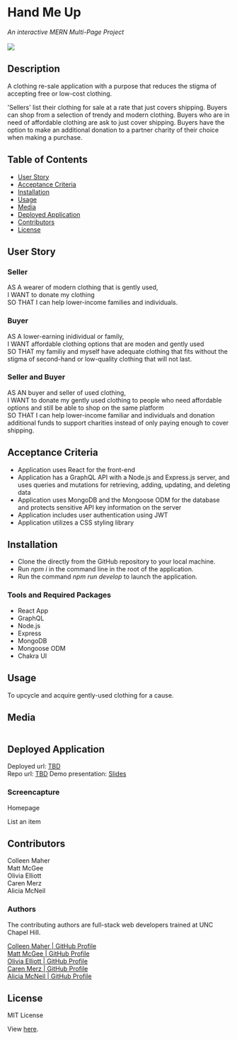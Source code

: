 # Hand Me Up
_An interactive MERN Multi-Page Project_<br><br>
<a href="#license"><img src="https://img.shields.io/badge/license-mit-informational"></a>

## Description
A clothing re-sale application with a purpose that reduces the stigma of accepting free or low-cost clothing.

'Sellers' list their clothing for sale at a rate that just covers shipping. Buyers can shop from a selection of trendy and modern clothing. Buyers who are in need of affordable clothing are ask to just cover shipping. Buyers have the option to make an additional donation to a partner charity of their choice when making a purchase.

## Table of Contents
- <a href='#user-story'>User Story</a>
- <a href="#acceptance-criteria">Acceptance Criteria</a>
- <a href="#installation">Installation</a>
- <a href="#usage">Usage</a>
- <a href="#media">Media</a>
- <a href="#deployed-application">Deployed Application</a>
- <a href="contributors">Contributors</a>
- <a href="#license">License</a>

## User Story

### Seller
AS A wearer of modern clothing that is gently used,<br>
I WANT to donate my clothing<br>
SO THAT I can help lower-income families and individuals.

### Buyer
AS A lower-earning inidividual or family,<br>
I WANT affordable clothing options that are moden and gently used<br>
SO THAT my familiy and myself have adequate clothing that fits without the stigma of second-hand or low-quality clothing that will not last.

### Seller and Buyer
AS AN buyer and seller of used clothing,<br>
I WANT to donate my gently used clothing to people who need affordable options and still be able to shop on the same platform<br>
SO THAT I can help lower-income familiar and individuals and donation additional funds to support charities instead of only paying enough to cover shipping.

## Acceptance Criteria
- Application uses React for the front-end
- Application has a GraphQL API with a Node.js and Express.js server, and uses queries and mutations for retrieving, adding, updating, and deleting data
- Application uses MongoDB and the Mongoose ODM for the database and protects sensitive API key information on the server
- Application includes user authentication using JWT
- Application utilizes a CSS styling library

## Installation
- Clone the directly from the GitHub repository to your local machine.
- Run _npm i_ in the command line in the root of the application.
- Run the command _npm run develop_ to launch the application.

### Tools and Required Packages
- React App
- GraphQL
- Node.js
- Express
- MongoDB
- Mongoose ODM
- Chakra UI

## Usage
To upcycle and acquire gently-used clothing for a cause.

## Media
<!-- any mockups or design resources here -->
<img src=''>

## Deployed Application
Deployed url: <a href='' target='_blank'>TBD</a><br>
Repo url: <a href='' target='_blank'>TBD</a>
Demo presentation: <a href='https://docs.google.com/presentation/d/19vIb7JBm3RRtf9tKgAzRAxNrhvsD_o-ZBEU8ABAs5YQ/edit?usp=sharing' target='_blank'>Slides</a>

### Screencapture
Homepage<br>
<img src=''>

List an item<br>
<img src=''>

## Contributors
Colleen Maher<br>
Matt McGee<br>
Olivia Elliott<br>
Caren Merz<br>
Alicia McNeil

### Authors
The contributing authors are full-stack web developers trained at UNC Chapel Hill.

<a href="https://github.com/cpm-128" target="_blank">Colleen Maher | GitHub Profile</a><br>
<a href="https://github.com/mlmcgeenc" target="_blank">Matt McGee | GitHub Profile</a><br>
<a href="https://github.com/olivelliott" target="_blank">Olivia Elliott | GitHub Profile</a><br>
<a href="https://github.com/cammeer" target="_blank">Caren Merz | GitHub Profile</a><br>
<a href="https://github.com/aMcCode" target="_blank">Alicia McNeil | GitHub Profile</a>

## License
MIT License

View <a href='./LICENSE'>here</a>.